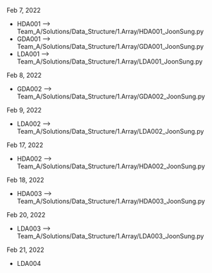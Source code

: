 Feb 7, 2022 <br>
 * HDA001 --> Team_A/Solutions/Data_Structure/1.Array/HDA001_JoonSung.py
 * GDA001 --> Team_A/Solutions/Data_Structure/1.Array/GDA001_JoonSung.py
 * LDA001 --> Team_A/Solutions/Data_Structure/1.Array/LDA001_JoonSung.py

Feb 8, 2022 <br>
 * GDA002 --> Team_A/Solutions/Data_Structure/1.Array/GDA002_JoonSung.py
 
Feb 9, 2022 <br>
 * LDA002 --> Team_A/Solutions/Data_Structure/1.Array/LDA002_JoonSung.py
 
Feb 17, 2022 <br>
 * HDA002 --> Team_A/Solutions/Data_Structure/1.Array/HDA002_JoonSung.py

Feb 18, 2022 <br>
 * HDA003 --> Team_A/Solutions/Data_Structure/1.Array/HDA003_JoonSung.py

Feb 20, 2022 <br>
 * LDA003 --> Team_A/Solutions/Data_Structure/1.Array/LDA003_JoonSung.py

Feb 21, 2022 <br>
 * LDA004
 